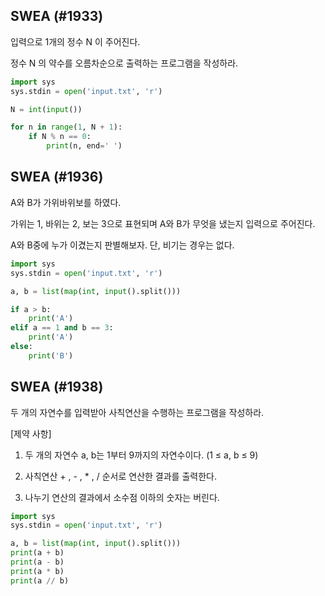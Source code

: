 ## SWEA (#1933)

입력으로 1개의 정수 N 이 주어진다.

정수 N 의 약수를 오름차순으로 출력하는 프로그램을 작성하라.

```python
import sys
sys.stdin = open('input.txt', 'r')

N = int(input())

for n in range(1, N + 1):
	if N % n == 0:
        print(n, end=' ')
```



## SWEA (#1936)

A와 B가 가위바위보를 하였다.

가위는 1, 바위는 2, 보는 3으로 표현되며 A와 B가 무엇을 냈는지 입력으로 주어진다.

A와 B중에 누가 이겼는지 판별해보자. 단, 비기는 경우는 없다.

```python
import sys
sys.stdin = open('input.txt', 'r')

a, b = list(map(int, input().split()))

if a > b:
	print('A')
elif a == 1 and b == 3:
	print('A')
else:
	print('B')
```



## SWEA (#1938)

두 개의 자연수를 입력받아 사칙연산을 수행하는 프로그램을 작성하라.



[제약 사항]

1. 두 개의 자연수 a, b는 1부터 9까지의 자연수이다. (1 ≤ a, b ≤ 9)

2. 사칙연산 + , - , * , / 순서로 연산한 결과를 출력한다.

3. 나누기 연산의 결과에서 소수점 이하의 숫자는 버린다.

```python
import sys
sys.stdin = open('input.txt', 'r')

a, b = list(map(int, input().split()))
print(a + b)
print(a - b)
print(a * b)
print(a // b)
```

